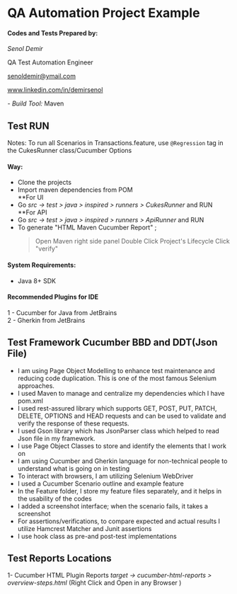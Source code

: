 

# QA Automation Project Example

#### Codes and Tests Prepared by:
*Senol Demir*

QA Test Automation Engineer

senoldemir@ymail.com

www.linkedin.com/in/demirsenol


*- Build Tool:* Maven
## Test RUN

Notes: To run all Scenarios in Transactions.feature, use `@Regression` tag in the CukesRunner class/Cucumber Options

#### Way:
- Clone the projects
- Import maven dependencies from POM\
  **For UI
- Go *src -> test > java > inspired > runners > CukesRunner* and RUN\
  **For API
- Go *src -> test > java > inspired > runners > ApiRunner* and RUN
- To generate "HTML Maven Cucumber Report" ;
  > Open Maven right side panel
  > Double Click Project's Lifecycle
  > Click "verify"

#### System Requirements:
- Java 8+ SDK

#### Recommended Plugins for IDE
1 - Cucumber for Java from JetBrains\
2 - Gherkin from JetBrains

## Test Framework Cucumber BBD and DDT(Json File)
- I am using Page Object Modelling to enhance test maintenance and reducing code duplication. This is one of the most famous Selenium approaches.
- I used Maven to manage and centralize my dependencies which I have pom.xml
- I used rest-assured library which supports GET, POST, PUT, PATCH, DELETE, OPTIONS and HEAD requests and can be used to validate and verify the response of   these requests.
- I used Gson library which has JsonParser class which helped to read Json file in my framework.
- I use Page Object Classes to store and identify the elements that I work on
- I am using Cucumber and Gherkin language for non-technical people to understand what is going on in testing
- To interact with browsers, I am utilizing Selenium WebDriver
- I used a Cucumber Scenario outline and example feature
- In the Feature folder, I store my feature files separately, and it helps in the usability of the codes
- I added a screenshot interface; when the scenario fails, it takes a screenshot
- For assertions/verifications, to compare expected and actual results I utilize Hamcrest Matcher and Junit assertions
- I use hook class as pre-and post-test implementations



## Test Reports Locations
1- Cucumber HTML Plugin Reports
*target -> cucumber-html-reports > overview-steps.html*
(Right Click and Open in any Browser )
